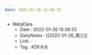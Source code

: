 ```yaml
---
Date: 2022-01-26 13:38:33
---
```

- MetaData
	- Date : 2022-01-26 13:38:33
	- DailyNotes : [[2022-01-26_周三]]
	- Link : 
	- Tag : #ZK卡片 